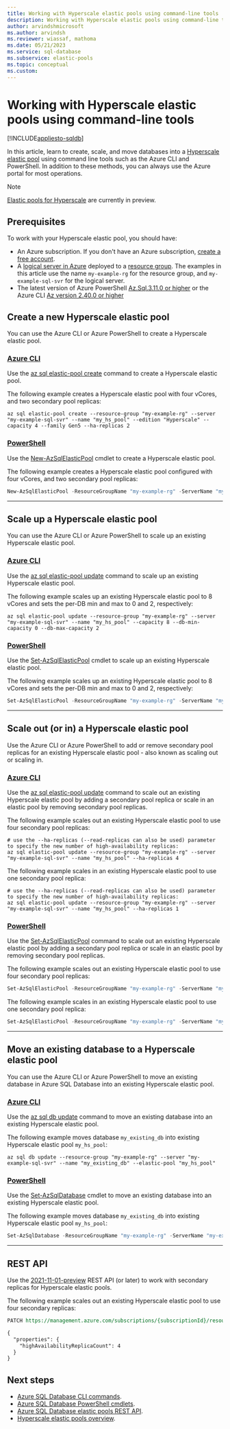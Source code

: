 ```yaml
---
title: Working with Hyperscale elastic pools using command-line tools
description: Working with Hyperscale elastic pools using command-line tools such as the Azure CLI and PowerShell.
author: arvindshmicrosoft
ms.author: arvindsh
ms.reviewer: wiassaf, mathoma
ms.date: 05/21/2023
ms.service: sql-database
ms.subservice: elastic-pools
ms.topic: conceptual
ms.custom: 
---
```

# Working with Hyperscale elastic pools using command-line tools
[!INCLUDE[appliesto-sqldb](../includes/appliesto-sqldb.md)]

In this article, learn to create, scale, and move databases into a [Hyperscale elastic pool](hyperscale-elastic-pool-overview.md) using command line tools such as the Azure CLI and PowerShell. In addition to these methods, you can always use the Azure portal for most operations.


> [!NOTE]
> [Elastic pools for Hyperscale](./hyperscale-elastic-pool-overview.md) are currently in preview.

## Prerequisites

To work with your Hyperscale elastic pool, you should have: 

- An Azure subscription. If you don't have an Azure subscription, [create a free account](https://azure.microsoft.com/free/).
- A [logical server in Azure](logical-servers.md) deployed to a [resource group](/azure/azure-resource-manager/management/manage-resource-groups-portal). The examples in this article use the name `my-example-rg` for the resource group, and `my-example-sql-svr` for the logical server. 
- The latest version of Azure PowerShell [Az.Sql.3.11.0 or higher](https://www.powershellgallery.com/packages/Az.Sql/3.11.0) or the Azure CLI [Az version 2.40.0 or higher](/cli/azure/install-azure-cli)


## Create a new Hyperscale elastic pool

You can use the Azure CLI or Azure PowerShell to create a Hyperscale elastic pool. 

### [Azure CLI](#tab/azure-cli)


Use the [az sql elastic-pool create](/cli/azure/sql/elastic-pool#az_sql_elastic_pool_create) command to create a Hyperscale elastic pool. 

The following example creates a Hyperscale elastic pool with four vCores, and two secondary pool replicas:

```azurecli
az sql elastic-pool create --resource-group "my-example-rg" --server "my-example-sql-svr" --name "my_hs_pool" --edition "Hyperscale" --capacity 4 --family Gen5 --ha-replicas 2
```

### [PowerShell](#tab/azure-powershell)

Use the [New-AzSqlElasticPool](/powershell/module/az.sql/new-azsqlelasticpool) cmdlet to create a Hyperscale elastic pool. 

The following example creates a Hyperscale elastic pool configured with four vCores, and two secondary pool replicas:

```powershell
New-AzSqlElasticPool -ResourceGroupName "my-example-rg" -ServerName "my-example-sql-svr" -ElasticPoolName "my_hs_pool" -Edition "Hyperscale" -VCore 4 -ComputeGeneration Gen5 -HighAvailabilityReplicaCount 2
```

---

## Scale up a Hyperscale elastic pool

You can use the Azure CLI or Azure PowerShell to scale up an existing Hyperscale elastic pool. 


### [Azure CLI](#tab/azure-cli)

Use the [az sql elastic-pool update](/cli/azure/sql/elastic-pool#az-sql-elastic-pool-update) command to scale up an existing Hyperscale elastic pool. 

The following example scales up an existing Hyperscale elastic pool to 8 vCores and sets the per-DB min and max to 0 and 2, respectively:

```azurecli
az sql elastic-pool update --resource-group "my-example-rg" --server "my-example-sql-svr" --name "my_hs_pool" --capacity 8 --db-min-capacity 0 --db-max-capacity 2
```

### [PowerShell](#tab/azure-powershell)

Use the [Set-AzSqlElasticPool](/powershell/module/az.sql/set-azsqlelasticpool) cmdlet to scale up an existing Hyperscale elastic pool. 

The following example scales up an existing Hyperscale elastic pool to 8 vCores and sets the per-DB min and max to 0 and 2, respectively:


```powershell
Set-AzSqlElasticPool -ResourceGroupName "my-example-rg" -ServerName "my-example-sql-svr" -ElasticPoolName "my_hs_pool" -VCore 8 -DatabaseVCoreMin 0 -DatabaseVCoreMax 2
```

---

## Scale out (or in) a Hyperscale elastic pool

Use the Azure CLI or Azure PowerShell to add or remove secondary pool replicas for an existing Hyperscale elastic pool - also known as scaling out or scaling in. 


### [Azure CLI](#tab/azure-cli)

Use the [az sql elastic-pool update](/cli/azure/sql/elastic-pool#az-sql-elastic-pool-update) command to scale out an existing Hyperscale elastic pool by adding a secondary pool replica or scale in an elastic pool by removing secondary pool replicas. 

The following example scales out an existing Hyperscale elastic pool to use four secondary pool replicas: 

```azurecli
# use the --ha-replicas (--read-replicas can also be used) parameter to specify the new number of high-availability replicas:
az sql elastic-pool update --resource-group "my-example-rg" --server "my-example-sql-svr" --name "my_hs_pool" --ha-replicas 4
```

The following example scales in an existing Hyperscale elastic pool to use one secondary pool replica: 

```azurecli
# use the --ha-replicas (--read-replicas can also be used) parameter to specify the new number of high-availability replicas:
az sql elastic-pool update --resource-group "my-example-rg" --server "my-example-sql-svr" --name "my_hs_pool" --ha-replicas 1
```

### [PowerShell](#tab/azure-powershell)

Use the [Set-AzSqlElasticPool](/powershell/module/az.sql/set-azsqlelasticpool) command to scale out an existing Hyperscale elastic pool by adding a secondary pool replica or scale in an elastic pool by removing secondary pool replicas. 

The following example scales out an existing Hyperscale elastic pool to use four secondary pool replicas: 

```powershell
Set-AzSqlElasticPool -ResourceGroupName "my-example-rg" -ServerName "my-example-sql-svr" -ElasticPoolName "my_hs_pool"  -HighAvailabilityReplicaCount 4
```

The following example scales in an existing Hyperscale elastic pool to use one secondary pool replica: 

```powershell
Set-AzSqlElasticPool -ResourceGroupName "my-example-rg" -ServerName "my-example-sql-svr" -ElasticPoolName "my_hs_pool"  -HighAvailabilityReplicaCount 1
```

---

## Move an existing database to a Hyperscale elastic pool

You can use the Azure CLI or Azure PowerShell to move an existing database in Azure SQL Database into an existing Hyperscale elastic pool. 

### [Azure CLI](#tab/azure-cli)

Use the [az sql db update](/cli/azure/sql/db#az-sql-db-update) command to move an existing database into an existing Hyperscale elastic pool. 

The following example moves database `my_existing_db` into existing Hyperscale elastic pool `my_hs_pool`: 

```azurecli
az sql db update --resource-group "my-example-rg" --server "my-example-sql-svr" --name "my_existing_db" --elastic-pool "my_hs_pool"
```

### [PowerShell](#tab/azure-powershell)

Use the [Set-AzSqlDatabase](/powershell/module/az.sql/set-azsqldatabase) cmdlet to move an existing database into an existing Hyperscale elastic pool.


The following example moves database `my_existing_db` into existing Hyperscale elastic pool `my_hs_pool`: 

```powershell
Set-AzSqlDatabase -ResourceGroupName "my-example-rg" -ServerName "my-example-sql-svr" -DatabaseName "my_existing_db" -ElasticPoolName "my_hs_pool"
```

---

## REST API

Use the [2021-11-01-preview](/rest/api/sql/2021-11-01-preview/elastic-pools/update?tabs=HTTP#update-high-availability-replica-count-of-a-hyperscale-elastic-pool) REST API (or later) to work with secondary replicas for Hyperscale elastic pools. 

The following example scales out  an existing Hyperscale elastic pool to use four secondary replicas:

```rest
PATCH https://management.azure.com/subscriptions/{subscriptionId}/resourceGroups/{resourceGroupName}/providers/Microsoft.Sql/servers/{serverName}/elasticPools/{elasticPoolName}?api-version=2021-11-01-preview

{
  "properties": {
    "highAvailabilityReplicaCount": 4
  }
}
```

## Next steps

- [Azure SQL Database CLI commands](/cli/azure/sql).
- [Azure SQL Database PowerShell cmdlets](/powershell/module/az.sql/).
- [Azure SQL Database elastic pools REST API](/rest/api/sql/2021-11-01-preview/elastic-pools/).
- [Hyperscale elastic pools overview](./hyperscale-elastic-pool-overview.md).
